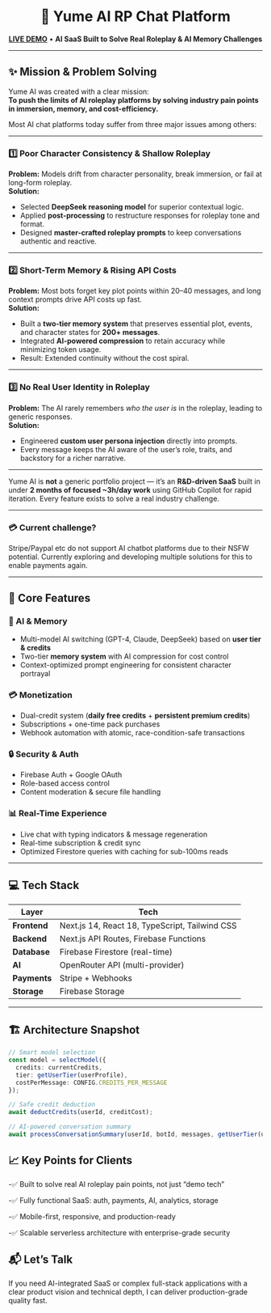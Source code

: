 <h1 align="center">🌙 Yume AI RP Chat Platform</h1>
<p align="center">
  <a href="https://yume-rp.vercel.app/"><b>LIVE DEMO</b></a> • 
  <b>AI SaaS Built to Solve Real Roleplay & AI Memory Challenges</b>
</p>

---

## ✨ Mission & Problem Solving
Yume AI was created with a clear mission:  
**To push the limits of AI roleplay platforms by solving industry pain points in immersion, memory, and cost-efficiency.**  

Most AI chat platforms today suffer from three major issues among others:

---

### **1️⃣ Poor Character Consistency & Shallow Roleplay**
**Problem:** Models drift from character personality, break immersion, or fail at long-form roleplay.  
**Solution:**  
- Selected **DeepSeek reasoning model** for superior contextual logic.  
- Applied **post-processing** to restructure responses for roleplay tone and format.  
- Designed **master-crafted roleplay prompts** to keep conversations authentic and reactive.

---

### **2️⃣ Short-Term Memory & Rising API Costs**
**Problem:** Most bots forget key plot points within 20–40 messages, and long context prompts drive API costs up fast.  
**Solution:**  
- Built a **two-tier memory system** that preserves essential plot, events, and character states for **200+ messages**.  
- Integrated **AI-powered compression** to retain accuracy while minimizing token usage.  
- Result: Extended continuity without the cost spiral.

---

### **3️⃣ No Real User Identity in Roleplay**
**Problem:** The AI rarely remembers *who the user is* in the roleplay, leading to generic responses.  
**Solution:**  
- Engineered **custom user persona injection** directly into prompts.  
- Every message keeps the AI aware of the user’s role, traits, and backstory for a richer narrative.

---

Yume AI is **not** a generic portfolio project — it’s an **R&D-driven SaaS** built in under **2 months of focused ~3h/day work** using GitHub Copilot for rapid iteration. Every feature exists to solve a real industry challenge.

---

### **💳 Current challenge?**

Stripe/Paypal etc do not support AI chatbot platforms due to their NSFW potential. Currently exploring and developing multiple solutions for this to enable payments again.

---

## 🚀 Core Features

### 🧠 AI & Memory
- Multi-model AI switching (GPT-4, Claude, DeepSeek) based on **user tier & credits**  
- Two-tier **memory system** with AI compression for cost control  
- Context-optimized prompt engineering for consistent character portrayal  

### 💳 Monetization
- Dual-credit system (**daily free credits** + **persistent premium credits**)  
- Subscriptions + one-time pack purchases  
- Webhook automation with atomic, race-condition-safe transactions  

### 🔒 Security & Auth
- Firebase Auth + Google OAuth  
- Role-based access control  
- Content moderation & secure file handling  

### 📊 Real-Time Experience
- Live chat with typing indicators & message regeneration  
- Real-time subscription & credit sync  
- Optimized Firestore queries with caching for sub-100ms reads  

---

## 💻 Tech Stack

| Layer      | Tech |
|------------|------|
| **Frontend** | Next.js 14, React 18, TypeScript, Tailwind CSS |
| **Backend**  | Next.js API Routes, Firebase Functions |
| **Database** | Firebase Firestore (real-time) |
| **AI**       | OpenRouter API (multi-provider) |
| **Payments** | Stripe + Webhooks |
| **Storage**  | Firebase Storage |

---

## 🏗 Architecture Snapshot
```ts
// Smart model selection
const model = selectModel({
  credits: currentCredits,
  tier: getUserTier(userProfile),
  costPerMessage: CONFIG.CREDITS_PER_MESSAGE
});

// Safe credit deduction
await deductCredits(userId, creditCost);

// AI-powered conversation summary
await processConversationSummary(userId, botId, messages, getUserTier(userProfile));
```

## 📈 Key Points for Clients
-✅ Built to solve real AI roleplay pain points, not just “demo tech”

-✅ Fully functional SaaS: auth, payments, AI, analytics, storage

-✅ Mobile-first, responsive, and production-ready

-✅ Scalable serverless architecture with enterprise-grade security

## 📬 Let’s Talk
If you need AI-integrated SaaS or complex full-stack applications with a clear product vision and technical depth,
I can deliver production-grade quality fast.

